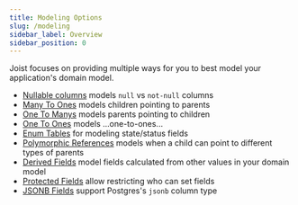 ```yaml
---
title: Modeling Options
slug: /modeling
sidebar_label: Overview
sidebar_position: 0
---
```


Joist focuses on providing multiple ways for you to best model your application's domain model.

- [Nullable columns](./nullable-columns.md) models `null` vs `not-null` columns
- [Many To Ones](./many-to-ones.md) models children pointing to parents
- [One To Manys](./one-to-manys.md) models parents pointing to children
- [One To Ones](./one-to-ones.md) models ...one-to-ones...
- [Enum Tables](./enum-tables.md) for modeling state/status fields
- [Polymorphic References](./polymorphic-references.md) models when a child can point to different types of parents
- [Derived Fields](./derived-fields.md) model fields calculated from other values in your domain model
- [Protected Fields](./protected-fields.md) allow restricting who can set fields
- [JSONB Fields](./jsonb-fields.md) support Postgres's `jsonb` column type
